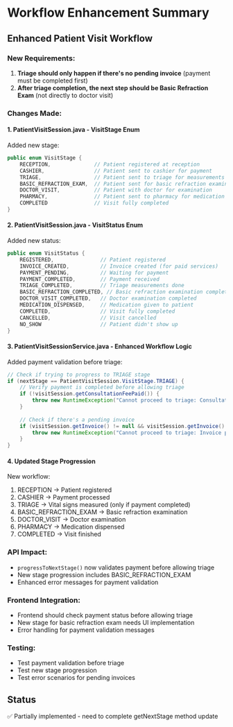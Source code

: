 # Workflow Enhancement Summary

## Enhanced Patient Visit Workflow

### New Requirements:
1. **Triage should only happen if there's no pending invoice** (payment must be completed first)
2. **After triage completion, the next step should be Basic Refraction Exam** (not directly to doctor visit)

### Changes Made:

#### 1. PatientVisitSession.java - VisitStage Enum
Added new stage:
```java
public enum VisitStage {
    RECEPTION,              // Patient registered at reception
    CASHIER,                // Patient sent to cashier for payment
    TRIAGE,                 // Patient sent to triage for measurements
    BASIC_REFRACTION_EXAM,  // Patient sent for basic refraction examination
    DOCTOR_VISIT,           // Patient with doctor for examination
    PHARMACY,               // Patient sent to pharmacy for medication
    COMPLETED               // Visit fully completed
}
```

#### 2. PatientVisitSession.java - VisitStatus Enum
Added new status:
```java
public enum VisitStatus {
    REGISTERED,               // Patient registered
    INVOICE_CREATED,          // Invoice created (for paid services)
    PAYMENT_PENDING,          // Waiting for payment
    PAYMENT_COMPLETED,        // Payment received
    TRIAGE_COMPLETED,         // Triage measurements done
    BASIC_REFRACTION_COMPLETED, // Basic refraction examination completed
    DOCTOR_VISIT_COMPLETED,   // Doctor examination completed
    MEDICATION_DISPENSED,     // Medication given to patient
    COMPLETED,                // Visit fully completed
    CANCELLED,                // Visit cancelled
    NO_SHOW                   // Patient didn't show up
}
```

#### 3. PatientVisitSessionService.java - Enhanced Workflow Logic
Added payment validation before triage:
```java
// Check if trying to progress to TRIAGE stage
if (nextStage == PatientVisitSession.VisitStage.TRIAGE) {
    // Verify payment is completed before allowing triage
    if (!visitSession.getConsultationFeePaid()) {
        throw new RuntimeException("Cannot proceed to triage: Consultation fee not paid. Current status: " + visitSession.getStatus());
    }
    
    // Check if there's a pending invoice
    if (visitSession.getInvoice() != null && visitSession.getInvoice().getPaymentStatus() != Invoice.PaymentStatus.PAID) {
        throw new RuntimeException("Cannot proceed to triage: Invoice payment pending. Please complete payment first.");
    }
}
```

#### 4. Updated Stage Progression
New workflow:
1. RECEPTION → Patient registered
2. CASHIER → Payment processed
3. TRIAGE → Vital signs measured (only if payment completed)
4. BASIC_REFRACTION_EXAM → Basic refraction examination
5. DOCTOR_VISIT → Doctor examination
6. PHARMACY → Medication dispensed
7. COMPLETED → Visit finished

### API Impact:
- `progressToNextStage()` now validates payment before allowing triage
- New stage progression includes BASIC_REFRACTION_EXAM
- Enhanced error messages for payment validation

### Frontend Integration:
- Frontend should check payment status before allowing triage
- New stage for basic refraction exam needs UI implementation
- Error handling for payment validation messages

### Testing:
- Test payment validation before triage
- Test new stage progression
- Test error scenarios for pending invoices

## Status
✅ Partially implemented - need to complete getNextStage method update
